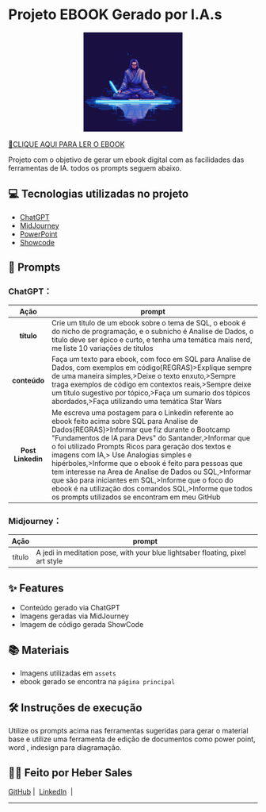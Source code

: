 # Projeto EBOOK Gerado por I.A.s

<p align="center">
<img 
    src="./assets/jedi2.png"
    width="200"  
/>
</p>

<a href="https://github.com/HeberSales/prompts-recipe-to-create-a-ebook/blob/main/Ebook_SQL_para_Analise_de_Dados.pdf" title="View PDF now"> 📕CLIQUE AQUI PARA LER O EBOOK</a>

Projeto com o objetivo de gerar um ebook digital com as facilidades das ferramentas de IA. todos os prompts
seguem abaixo.


## 💻 Tecnologias utilizadas no projeto

- [ChatGPT](https://chat.openai.com/) 
- [MidJourney](https://www.midjourney.com/app/)
- [PowerPoint](https://www.microsoft.com/en/microsoft-365/powerpoint)
- [Showcode](https://showcode.app/)

## 🧠 Prompts


### ChatGPT：

|   Ação   | prompt                                                                                                                                                                                                                                                                         |
| :------: | ------------------------------------------------------------------------------------------------------------------------------------------------------------------------------------------------------------------------------------------------------------------------------ |
|  **título**  | Crie um titulo de um ebook sobre o tema de SQL, o ebook é do nicho de programação, e o subnicho é Analise de Dados, o titulo deve ser épico e curto, e tenha uma temática mais nerd, me liste 10 variações de titulos                                                        |
| **conteúdo** | Faça um texto para ebook, com foco em SQL para Analise de Dados, com exemplos em código{REGRAS}>Explique sempre de uma maneira simples,>Deixe o texto enxuto,>Sempre traga exemplos de código em contextos reais,>Sempre deixe um título sugestivo por tópico,>Faça um sumario dos tópicos abordados,>Faça utilizando uma temática Star Wars |
| **Post Linkedin** | Me escreva uma postagem para o Linkedin referente ao ebook feito acima sobre SQL para Analise de Dados{REGRAS}>Informar que fiz durante o Bootcamp "Fundamentos de IA para Devs" do Santander,>Informar que o foi utilizado Prompts Ricos para geração dos textos e imagens com IA,> Use Analogias simples e hipérboles,>Informe que o ebook é feito para pessoas que tem interesse na Area de Analise de Dados ou SQL,>Informar que são para iniciantes em SQL,>Informe que o foco do ebook é na utilização dos comandos SQL,>Informe que todos os prompts utilizados se encontram em meu GitHub |


### Midjourney：

|  Ação  | prompt                                                                                 |
| :----: | -------------------------------------------------------------------------------------- |
| título | A jedi in meditation pose, with your blue lightsaber floating, pixel art style |

## ✨ Features

- Conteúdo gerado via ChatGPT
- Imagens geradas via MidJourney
- Imagem de código gerada ShowCode

## 📚 Materiais

- Imagens utilizadas em `assets`
- ebook gerado se encontra na `página principal`

## 🛠️ Instruções de execução

Utilize os prompts acima nas ferramentas sugeridas para gerar o material base e utilize uma ferramenta de edição de documentos como power point, word , indesign para diagramação.

## 👨‍💻 Feito por Heber Sales

<p>
    <a href="https://github.com/HeberSales">
    GitHub</a>&nbsp;|&nbsp;
    <a href="https://www.linkedin.com/in/heber-sales">LinkedIn</a>
&nbsp;|&nbsp;
</p>

<p>

---
